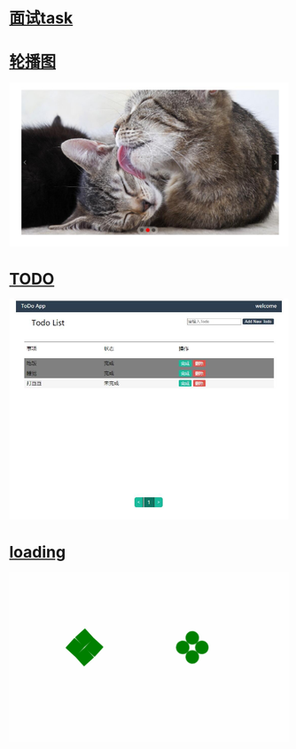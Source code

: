 # [面试task](https://tinysoy.github.io/codehub/pigw/index.html)

# [轮播图](https://tinysoy.github.io/codehub/slideShow.html)

![](demo/slide.jpg)

# [TODO](https://tinysoy.github.io/codehub/todo.html)

![](demo/todo.jpg)

# [loading](https://tinysoy.github.io/codehub/loading.html)

![](demo/loading.gif)
